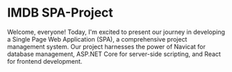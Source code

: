 # IMDB SPA-Project
Welcome, everyone! Today, I'm excited to present our journey in developing a Single Page Web Application (SPA), a comprehensive project management system. Our project harnesses the power of Navicat for database management, ASP.NET Core for server-side scripting, and React for frontend development.
